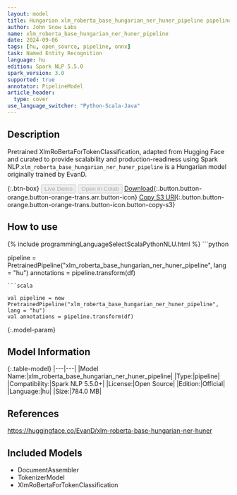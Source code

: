 ```yaml
---
layout: model
title: Hungarian xlm_roberta_base_hungarian_ner_huner_pipeline pipeline XlmRoBertaForTokenClassification from EvanD
author: John Snow Labs
name: xlm_roberta_base_hungarian_ner_huner_pipeline
date: 2024-09-06
tags: [hu, open_source, pipeline, onnx]
task: Named Entity Recognition
language: hu
edition: Spark NLP 5.5.0
spark_version: 3.0
supported: true
annotator: PipelineModel
article_header:
  type: cover
use_language_switcher: "Python-Scala-Java"
---
```


## Description

Pretrained XlmRoBertaForTokenClassification, adapted from Hugging Face and curated to provide scalability and production-readiness using Spark NLP.`xlm_roberta_base_hungarian_ner_huner_pipeline` is a Hungarian model originally trained by EvanD.

{:.btn-box}
<button class="button button-orange" disabled>Live Demo</button>
<button class="button button-orange" disabled>Open in Colab</button>
[Download](https://s3.amazonaws.com/auxdata.johnsnowlabs.com/public/models/xlm_roberta_base_hungarian_ner_huner_pipeline_hu_5.5.0_3.0_1725656559694.zip){:.button.button-orange.button-orange-trans.arr.button-icon}
[Copy S3 URI](s3://auxdata.johnsnowlabs.com/public/models/xlm_roberta_base_hungarian_ner_huner_pipeline_hu_5.5.0_3.0_1725656559694.zip){:.button.button-orange.button-orange-trans.button-icon.button-copy-s3}

## How to use



<div class="tabs-box" markdown="1">
{% include programmingLanguageSelectScalaPythonNLU.html %}
```python

pipeline = PretrainedPipeline("xlm_roberta_base_hungarian_ner_huner_pipeline", lang = "hu")
annotations =  pipeline.transform(df)   

```
```scala

val pipeline = new PretrainedPipeline("xlm_roberta_base_hungarian_ner_huner_pipeline", lang = "hu")
val annotations = pipeline.transform(df)

```
</div>

{:.model-param}
## Model Information

{:.table-model}
|---|---|
|Model Name:|xlm_roberta_base_hungarian_ner_huner_pipeline|
|Type:|pipeline|
|Compatibility:|Spark NLP 5.5.0+|
|License:|Open Source|
|Edition:|Official|
|Language:|hu|
|Size:|784.0 MB|

## References

https://huggingface.co/EvanD/xlm-roberta-base-hungarian-ner-huner

## Included Models

- DocumentAssembler
- TokenizerModel
- XlmRoBertaForTokenClassification